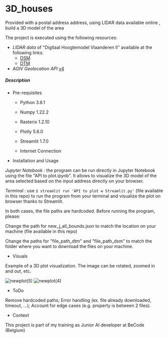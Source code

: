 # 3D_houses
Provided with a postal address address, using LIDAR data available online , build a 3D model of the area

The project is executed using the following resources:
- *LIDAR data* of "Digitaal Hoogtemodel Vlaanderen II" available at the following links:
    - [DSM](https://www.geopunt.be/download?container=dhm-vlaanderen-ii-dsm-raster-1m&title=Digitaal%20Hoogtemodel%20Vlaanderen%20II,%20DSM,%20raster,%201m)
    - [DTM](https://www.geopunt.be/download?container=dhm-vlaanderen-ii-dtm-raster-1m&title=Digitaal%20Hoogtemodel%20Vlaanderen%20II,%20DTM,%20raster,%201m)
- *AGIV Geolocation API* [v4](http://loc.geopunt.be/)

##### Description
   - Pre-requisites
      
     - Python            3.8.1
   
     - Numpy             1.22.2
   
     - Rasterio          1.2.10
   
     - Plotly            5.6.0
   
     - Streamlit         1.7.0
   
     - Internet Connection
      
     
   - Installation and Usage
 
*Jupyter Notebook* : the program can be run directly in Jupyter Notebook using the file "API to plot.ipynb". It allows to visualize the 3D model of the area selected based on the input address directly on your browser.
  
*Terminal* : use `$ streamlit run 'API to plot w Streamlit.py'` (file available in this repo) to run the program from your terminal and visualize the plot on browser thanks to Streamlit.

In both cases, the file paths are hardcoded. Before running the program, please:

Change the path for new_j_all_bounds.json to match the location on your machine (file available in this repo)

Change the paths for "file_path_dtm" and "file_path_dsm" to match the folder where you want to download the files on your machine.

   
   - Visuals

Example of a 3D plot visualization. The image can be rotated, zoomed in and out, etc.

![newplot(5)](https://user-images.githubusercontent.com/90340959/157256017-407efde0-a8d3-448d-b8af-4b2fc3e96562.png)
![newplot(4)](https://user-images.githubusercontent.com/90340959/157256020-1b6f49fd-b234-4b2e-840e-dcc9cce77ed1.png)


   - ToDo
 
 Remove hardcoded paths;
 Error handling (ex. file already downloaded, timeout, ...);
 Account for edge cases (e.g. property is between 2 files).
 
 
   - Context

This project is part of my training as Junior AI developer at BeCode (Belgium)


